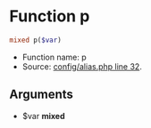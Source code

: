 Function p
===========================





```php
mixed p($var)
```

* Function name: p
* Source: [config/alias.php line 32](https://github.com/PrestaShop/PrestaShop/blob/1.6.1.3/config/alias.php#L32).

Arguments
---------

* $var **mixed**

